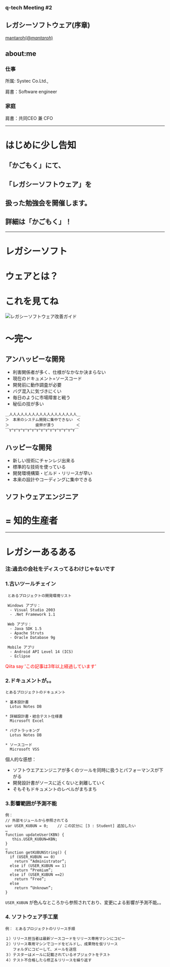 ### q-tech Meeting #2

 ## レガシーソフトウェア(序章)

 [mantaroh(@_mantaroh_)](https://twitter.com/_mantaroh_)

>>>

 ## about:me

>>>

### 仕事

 所属: Systec Co.Ltd.,

 肩書：Software engineer

>>>

### 家庭

 肩書：共同CEO 兼 CFO

---

 # はじめに少し告知

>>>

 ## 「かごもく」にて、
 ## 「レガシーソフトウェア」を
 ## 扱った勉強会を開催します。
 ## 詳細は「かごもく」！

---

 # レガシーソフト
 # ウェアとは？

>>>

 # これを見てね
 ![レガシーソフトウェア改善ガイド](https://www.seshop.com/original/images/product/18976/LL.jpg)

>>>

 # 〜完〜

>>>

 ## アンハッピーな開発
 * 利害関係者が多く、仕様がなかなか決まらない
 * 現在のドキュメント=ソースコード
 * 開発前に動作調査が必要
 * バグ混入に気づきにくい
 * 毎日のように市場障害と戦う
 * 秘伝の技が多い

>>>

```
＿人人人人人人人人人人人人人人人人人人＿
＞　本来のシステム開発に集中できない　＜
＞　          疲弊が漂う        　＜
￣Y^Y^Y^Y^Y^Y^Y^Y^Y^Y^Y^Y^Y^Y^Y￣
```

>>>

 ## ハッピーな開発
 * 新しい技術にチャンレジ出来る
 * 標準的な技術を使っている
 * 開発環境構築・ビルド・リリースが早い
 * 本来の設計やコーディングに集中できる

>>>

 ## ソフトウェアエンジニア
 # = 知的生産者

---

  # レガシーあるある

  ### 注:過去の会社をディスってるわけじゃないです

>>>

 ### 1.古いツールチェイン

>>>

```
 とあるプロジェクトの開発環境リスト

 Windows アプリ：
  - Visual Studio 2003
  - .Net Framework 1.1

 Web アプリ：
  - Java SDK 1.5
  - Apache Struts
  - Oracle Database 9g

 Mobile アプリ
  - Android API Level 14 (ICS)
  - Eclipse

```

>>>

<p style='color: red'>Qiita say 'この記事は3年以上経過しています'</p>

>>>

 ### 2.ドキュメントが。。

>>>

```
とあるプロジェクトのドキュメント

* 基本設計書
  Lotus Notes DB

* 詳細設計書・結合テスト仕様書
  Microsoft Excel

* バグトラッキング
  Lotus Notes DB

* ソースコード
  Microsoft VSS

```

>>>

 個人的な感想：
 * ソフトウエアエンジニアが多くのツールを同時に扱うとパフォーマンスが下がる
 * 開発設計書がソースに近くないと剥離していく
 * そもそもドキュメントのレベルがまちまち

>>>

 ### 3.影響範囲が予測不能

>>>

```
例：
// 外部モジュールから参照されてる
var USER_KUBUN = 0;    // この区分に [3 : Student] 追加したい
…
function updateUser(KBN) {
   this.USER_KUBUN=KBN;
}
…
function getKUBUNString() {
  if (USER_KUBUN == 0) 
    return “Administrator”;
  else if (USER_KUBUN == 1) 
    return “Premium”;
  else if (USER_KUBUN ==2)
    return “Free”;
  else
    return “Unknown”;
}
```

>>>

 `USER_KUBUN` が色んなところから参照されており、変更による影響が予測不能。。

>>>

  ### 4. ソフトウェア手工業

>>>

```
例： とあるプロジェクトのリリース手順

１）リリース担当者は最新ソースコードをリリース専用マシンにコピー
２）リリース専用マシンでコードをビルドし、成果物を仮リリース
　　フォルダにコピーして、メールを送信
３）テスターはメールに記載されているオブジェクトをテスト
４）テスト不合格したら修正＆リリースを繰り返す
```

>>>
